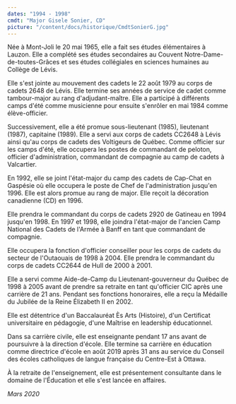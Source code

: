 ```yaml
---
dates: "1994 - 1998"
cmdt: "Major Gisele Sonier, CD"
picture: "/content/docs/historique/CmdtSonierG.jpg"
---
```



Née à Mont-Joli le 20 mai 1965, elle a fait ses études élémentaires à Lauzon. Elle a complété ses études secondaires au Couvent Notre-Dame-de-toutes-Grâces et ses études collégiales en sciences humaines au Collège de Lévis.

Elle s'est jointe au mouvement des cadets le 22 août 1979 au corps de cadets 2648 de Lévis. Elle termine ses années de service de cadet comme tambour-major au rang d'adjudant-maître. Elle a participé à différents camps d'été comme musicienne pour ensuite s'enrôler en mai 1984 comme élève-officier.

Successivement, elle a été promue sous-lieutenant (1985), lieutenant (1987), capitaine (1989). Elle a servi aux corps de cadets CC2648 à Lévis ainsi qu'au corps de cadets des Voltigeurs de Québec. Comme officier sur les camps d'été, elle occupera les postes de commandant de peloton, officier d'administration, commandant de compagnie au camp de cadets à Valcartier.

En 1992, elle se joint l'état-major du camp des cadets de Cap-Chat en Gaspésie où elle occupera le poste de Chef de l'administration jusqu'en 1996. Elle est alors promue au rang de major. Elle reçoit la décoration canadienne (CD) en 1996.

Elle prendra le commandant du corps de cadets 2920 de Gatineau en 1994 jusqu'en 1998. En 1997 et 1998, elle joindra l'état-major de l'ancien Camp National des Cadets de l'Armée à Banff en tant que commandant de compagnie.

Elle occupera la fonction d'officier conseiller pour les corps de cadets du secteur de l'Outaouais de 1998 à 2004. Elle prendra le commandant du corps de cadets CC2644 de Hull de 2000 à 2001.

Elle a servi comme Aide-de-Camp du Lieutenant-gouverneur du Québec de 1998 à 2005 avant de prendre sa retraite en tant qu'officier CIC après une carrière de 21 ans. Pendant ses fonctions honoraires, elle a reçu la Médaille du Jubilée de la Reine Élizabeth II en 2002.

Elle est détentrice d'un Baccalauréat Ès Arts (Histoire), d'un Certificat universitaire en pédagogie, d'une Maîtrise en leadership éducationnel.

Dans sa carrière civile, elle est enseignante pendant 17 ans avant de poursuivre à la direction d'école. Elle termine sa carrière en éducation comme directrice d'école en août 2019 après 31 ans au service du Conseil des écoles catholiques de langue française du Centre-Est à Ottawa.

À la retraite de l'enseignement, elle est présentement consultante dans le domaine de l'Éducation et elle s'est lancée en affaires.

*Mars 2020*